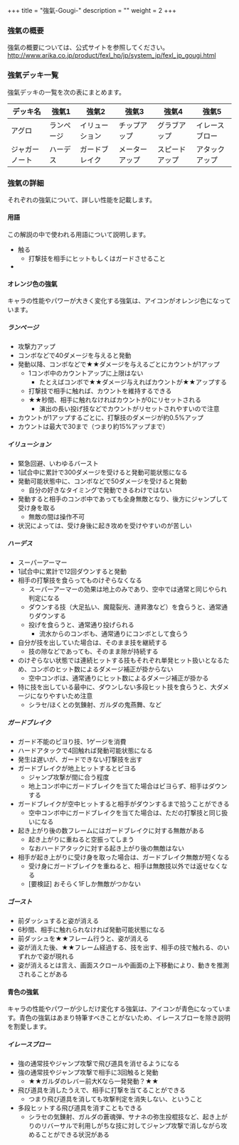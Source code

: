 +++
title = "強氣-Gougi-"
description = ""
weight = 2
+++

### 強氣の概要

強氣の概要については、公式サイトを参照してください。  
http://www.arika.co.jp/product/fexl_hp/jp/system_jp/fexl_jp_gougi.html

### 強氣デッキ一覧

強氣デッキの一覧を次の表にまとめます。

|デッキ名|強氣1|強氣2|強氣3|強氣4|強氣5|
|--------|-----|-----|-----|-----|-----|
|アグロ|ランページ|イリューション|チップアップ|グラブアップ|イレースブロー|
|ジャガーノート|ハーデス|ガードブレイク|メーターアップ|スピードアップ|アタックアップ|


### 強氣の詳細

それぞれの強氣について、詳しい性能を記載します。

#### 用語

この解説の中で使われる用語について説明します。

- 触る
    - 打撃技を相手にヒットもしくはガードさせること
- 



#### オレンジ色の強氣

キャラの性能やパワーが大きく変化する強氣は、アイコンがオレンジ色になっています。

##### ランページ

- 攻撃力アップ
- コンボなどで40ダメージを与えると発動
- 発動以降、コンボなどで★★ダメージを与えるごとにカウントが1アップ
    - 1コンボ中のカウントアップに上限はない
        - たとえばコンボで★★ダメージ与えればカウントが★★アップする
    - 打撃技で相手に触れば、カウントを維持するできる
    - ★★秒間、相手に触れなければカウントが0にリセットされる
        - 演出の長い投げ技などでカウントがリセットされやすいので注意
- カウントが1アップするごとに、打撃技のダメージが約0.5%アップ
- カウントは最大で30まで（つまり約15%アップまで）

##### イリューション

- 緊急回避、いわゆるバースト
- 1試合中に累計で300ダメージを受けると発動可能状態になる
- 発動可能状態中に、コンボなどで50ダメージを受けると発動
    - 自分の好きなタイミングで発動できるわけではない
- 発動すると相手のコンボ中であっても全身無敵となり、後方にジャンプして受け身を取る
    - 無敵の間は操作不可
- 状況によっては、受け身後に起き攻めを受けやすいのが苦しい

##### ハーデス

- スーパーアーマー
- 1試合中に累計で12回ダウンすると発動
- 相手の打撃技を食らってものけぞらなくなる
    - スーパーアーマーの効果は地上のみであり、空中では通常と同じやられ判定になる
    - ダウンする技（大足払い、魔龍裂光、連昇激など）を食らうと、通常通りダウンする
    - 投げを食らうと、通常通り投げられる
        - 流水からのコンボも、通常通りにコンボとして食らう
- 自分が技を出していた場合は、そのまま技を継続する
    - 技の隙などであっても、そのまま隙が持続する
- のけぞらない状態では連続ヒットする技もそれぞれ単発ヒット扱いとなるため、コンボのヒット数によるダメージ補正が掛からない
    - 空中コンボは、通常通りにヒット数によるダメージ補正が掛かる
- 特に技を出している最中に、ダウンしない多段ヒット技を食らうと、大ダメージになりやすいため注意
    - シラセ/ほくとの気錬射、ガルダの鬼燕舞、など

##### ガードブレイク

- ガード不能のピヨり技、1ゲージを消費
- ハードアタックで4回触れば発動可能状態になる
- 発生は遅いが、ガードできない打撃技を出す
- ガードブレイクが地上ヒットするとピヨる
    - ジャンプ攻撃が間に合う程度
    - 地上コンボ中にガードブレイクを当てた場合はピヨらず、相手はダウンする
- ガードブレイクが空中ヒットすると相手がダウンするまで拾うことができる
    - 空中コンボ中にガードブレイクを当てた場合は、ただの打撃技と同じ扱いになる
- 起き上がり後の数フレームにはガードブレイクに対する無敵がある
    - 起き上がりに重ねると空振ってしまう
    - なおハードアタックに対する起き上がり後の無敵はない
- 相手が起き上がりに受け身を取った場合は、ガードブレイク無敵が短くなる
    - 受け身にガードブレイクを重ねると、相手は無敵技以外では返せなくなる
    - [要検証] おそらく1Fしか無敵がつかない

##### ゴースト

- 前ダッシュすると姿が消える
- 6秒間、相手に触れられなければ発動可能状態になる
- 前ダッシュを★★フレーム行うと、姿が消える
- 姿が消えた後、★★フレーム経過する、技を出す、相手の技で触れる、のいずれかで姿が現れる
- 姿が消えるとは言え、画面スクロールや画面の上下移動により、動きを推測されることがある


#### 青色の強氣

キャラの性能やパワーが少しだけ変化する強氣は、アイコンが青色になっています。青色の強氣はあまり特筆すべきことがないため、イレースブローを除き説明を割愛します。

##### イレースブロー

- 強の通常技やジャンプ攻撃で飛び道具を消せるようになる
- 強の通常技やジャンプ攻撃で相手に3回触ると発動
    - ★★ガルダのレバー前大Kなら一発発動？★★
- 飛び道具を消したうえで、相手に打撃を当てることができる
    - つまり飛び道具を消しても攻撃判定を消失しない、ということ
- 多段ヒットする飛び道具を消すこともできる
    - シラセの気錬射、ガルダの蒼魂弾、サナネの弥生投棍技など、起き上がりのリバーサルで利用しがちな技に対してジャンプ攻撃で消しながら攻めることができる状況がある
